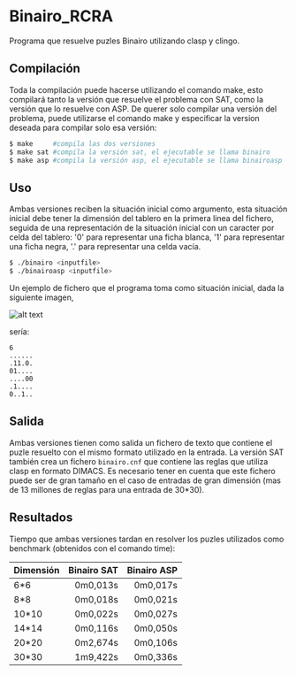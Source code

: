 Binairo_RCRA
============

Programa que resuelve puzles Binairo utilizando clasp y clingo.

## Compilación

Toda la compilación puede hacerse utilizando el comando make, esto compilará
tanto la versión que resuelve el problema con SAT, como la versión que lo
resuelve con ASP. De querer solo compilar una versión del problema, puede
utilizarse el comando make y especificar la version deseada para compilar solo
esa versión:
	
```bash
$ make 	   #compila las dos versiones
$ make sat #compila la versión sat, el ejecutable se llama binairo
$ make asp #compila la versión asp, el ejecutable se llama binairoasp 	
```

## Uso

Ambas versiones reciben la situación inicial como argumento, esta situación
inicial debe tener la dimensión del tablero en la primera linea del fichero,
seguida de una representación de la situación inicial con un caracter por celda
del tablero: '0' para representar una ficha blanca, '1' para representar una
ficha negra, '.' para representar una celda vacía.

```bash
$ ./binairo <inputfile>
$ ./binairoasp <inputfile>
```

Un ejemplo de fichero que el programa toma como situación inicial, dada
la siguiente imagen,

![alt text](https://www.dc.fi.udc.es/~cabalar/kr/current/initial.png "Situación inicial")

sería:

```
6 
......
.11.0.
01....
....00
.1....
0..1.. 
```

## Salida
Ambas versiones tienen como salida un fichero de texto que contiene el puzle
resuelto con el mismo formato utilizado en la entrada. La versión SAT también 
crea un fichero `binairo.cnf` que contiene las reglas que utiliza clasp en
formato DIMACS. Es necesario tener en cuenta que este fichero puede ser de
gran tamaño en el caso de entradas de gran dimensión (mas de 13 millones de
reglas para una entrada de 30*30).

## Resultados
Tiempo que ambas versiones tardan en resolver los puzles utilizados como
benchmark (obtenidos con el comando time):

| Dimensión     | Binairo SAT   | Binairo ASP  |
| ------------- |--------------:| ------------:|
| 6*6	        |		0m0,013s|      0m0,017s|
| 8*8           |       0m0,018s|      0m0,021s|
| 10*10         |       0m0,022s|      0m0,027s|
| 14*14         |       0m0,116s|      0m0,050s|
| 20*20         |       0m2,674s|      0m0,106s|
| 30*30         |       1m9,422s|      0m0,336s|